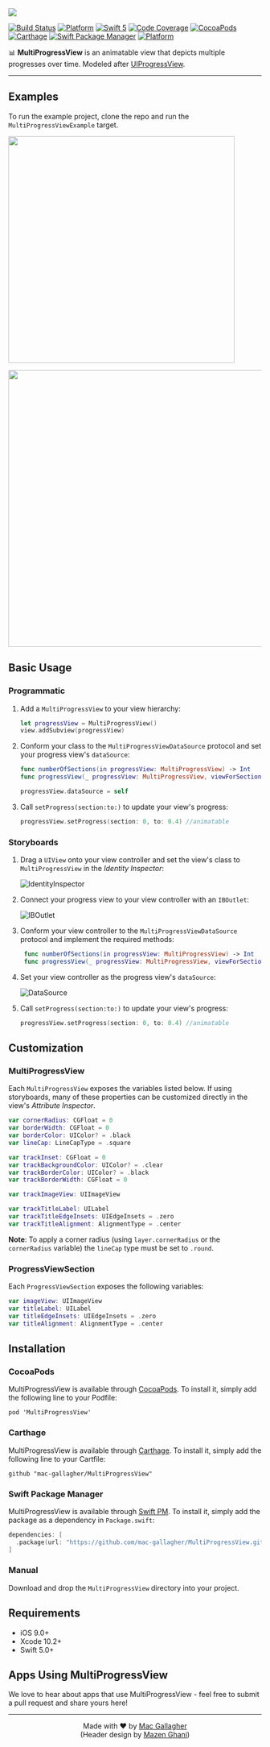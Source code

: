 <img src="https://raw.githubusercontent.com/mac-gallagher/MultiProgressView/master/Images/header.png">

<a href="https://travis-ci.org/mac-gallagher/MultiProgressView"><img alt="Build Status" src="https://travis-ci.com/mac-gallagher/MultiProgressView.svg?branch=master"/></a>
<a href="https://cocoapods.org/pods/MultiProgressView"><img alt="Platform" src="https://img.shields.io/cocoapods/p/MultiProgressView.svg"/></a>
<a href="https://developer.apple.com/swift"><img alt="Swift 5" src="https://img.shields.io/badge/language-Swift_5-orange.svg"/></a>
<a href="https://codecov.io/gh/mac-gallagher/MultiProgressView"><img alt="Code Coverage" src="https://codecov.io/gh/mac-gallagher/MultiProgressView/branch/master/graph/badge.svg"></a>
<a href="https://cocoapods.org/pods/MultiProgressView"><img alt="CocoaPods" src="https://img.shields.io/cocoapods/v/MultiProgressView.svg"/></a>
<a href="https://github.com/Carthage/Carthage"><img alt="Carthage" src="https://img.shields.io/badge/carthage-compatible-4BC51D.svg?style=flat)"/></a>
<a href="https://swift.org/package-manager"><img alt="Swift Package Manager" src="https://img.shields.io/badge/swift pm-compatible-yellow.svg"/></a>
<a href="https://cocoapods.org/pods/MultiProgressView"><img alt="Platform" src="https://img.shields.io/cocoapods/l/MultiProgressView.svg"/></a>

📊 **MultiProgressView** is an animatable view that depicts multiple progresses over time. Modeled after [UIProgressView](https://developer.apple.com/documentation/uikit/uiprogressview).

---

## Examples

To run the example project, clone the repo and run the `MultiProgressViewExample` target.

<p align="left">
<img src="https://raw.githubusercontent.com/mac-gallagher/MultiProgressView/master/Images/example2.gif" width="450">
</p>
<p align="left">
<img src="https://raw.githubusercontent.com/mac-gallagher/MultiProgressView/master/Images/example1.gif" width="550">
</p>

## Basic Usage

### Programmatic
1. Add a `MultiProgressView` to your view hierarchy:

    ```swift
    let progressView = MultiProgressView()
    view.addSubview(progressView)
    ```
    
2. Conform your class to the `MultiProgressViewDataSource` protocol and set your progress view's `dataSource`:

    ```swift
    func numberOfSections(in progressView: MultiProgressView) -> Int
    func progressView(_ progressView: MultiProgressView, viewForSection section: Int) -> ProgressViewSection
    ```
    
    ```swift
    progressView.dataSource = self
    ```
3. Call `setProgress(section:to:)` to update your view's progress:

    ```swift
    progressView.setProgress(section: 0, to: 0.4) //animatable
    ```

### Storyboards

1. Drag a `UIView` onto your view controller and set the view's class to `MultiProgressView` in the *Identity Inspector*:

   ![IdentityInspector](https://raw.githubusercontent.com/mac-gallagher/MultiProgressView/master/Images/storyboard_identity_inspector.gif)

3. Connect your progress view to your view controller with an `IBOutlet`:

   ![IBOutlet](https://raw.githubusercontent.com/mac-gallagher/MultiProgressView/master/Images/storyboard_ib_outlet.gif)

4. Conform your view controller to the `MultiProgressViewDataSource` protocol and implement the required methods:
 
   ```swift
    func numberOfSections(in progressView: MultiProgressView) -> Int
    func progressView(_ progressView: MultiProgressView, viewForSection section: Int) -> ProgressViewSection
    ```
     
5. Set your view controller as the progress view's `dataSource`:
   
   ![DataSource](https://raw.githubusercontent.com/mac-gallagher/MultiProgressView/master/Images/storyboard_data_source.gif)

6. Call `setProgress(section:to:)` to update your view's progress:

    ```swift
    progressView.setProgress(section: 0, to: 0.4) //animatable
    ```

## Customization

### MultiProgressView
Each `MultiProgressView` exposes the variables listed below. If using storyboards, many of these properties can be customized directly in the view's *Attribute Inspector*.


```swift
var cornerRadius: CGFloat = 0
var borderWidth: CGFloat = 0
var borderColor: UIColor? = .black
var lineCap: LineCapType = .square 

var trackInset: CGFloat = 0
var trackBackgroundColor: UIColor? = .clear
var trackBorderColor: UIColor? = .black
var trackBorderWidth: CGFloat = 0

var trackImageView: UIImageView

var trackTitleLabel: UILabel
var trackTitleEdgeInsets: UIEdgeInsets = .zero
var trackTitleAlignment: AlignmentType = .center
```

**Note**: To apply a corner radius (using `layer.cornerRadius` or the `cornerRadius` variable) the `lineCap` type must be set to `.round`.


### ProgressViewSection
Each `ProgressViewSection` exposes the following variables:

```swift
var imageView: UIImageView
var titleLabel: UILabel
var titleEdgeInsets: UIEdgeInsets = .zero
var titleAlignment: AlignmentType = .center
```

## Installation

### CocoaPods
MultiProgressView is available through [CocoaPods](<https://cocoapods.org/>). To install it, simply add the following line to your Podfile:

	pod 'MultiProgressView'

### Carthage

MultiProgressView is available through [Carthage](<https://github.com/Carthage/Carthage>). To install it, simply add the following line to your Cartfile:

	github "mac-gallagher/MultiProgressView"

### Swift Package Manager
MultiProgressView is available through [Swift PM](<https://swift.org/package-manager/>). To install it, simply add the package as a dependency in `Package.swift`:

```swift
dependencies: [
  .package(url: "https://github.com/mac-gallagher/MultiProgressView.git", from: "1.2.0"),
]
```

### Manual
Download and drop the `MultiProgressView` directory into your project.

## Requirements
* iOS 9.0+
* Xcode 10.2+
* Swift 5.0+

## Apps Using MultiProgressView
We love to hear about apps that use MultiProgressView - feel free to submit a pull request and share yours here!

---

<p align="center">
 Made with ❤️ by <a href="https://github.com/mac-gallagher">Mac Gallagher</a>
 </br>
(Header design by <a href="mailto:mghani@uwm.edu">Mazen Ghani</a>)
</p>